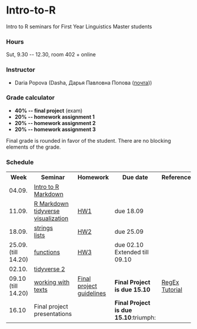 # Intro-to-R

Intro to R seminars for First Year Linguistics Master students

### Hours

Sut, 9.30 -- 12.30, room 402 + online

### Instructor
* Daria Popova (Dasha, Дарья Павловна Попова ([почта](mailto:daschapopowa@gmail.com)))

### Grade calculator
* **40% -- final project** (exam)
* **20% -- homework assignment 1** 
* **20% -- homework assignment 2** 
* **20% -- homework assignment 3** 

Final grade is rounded in favor of the student. There are no blocking elements of the grade.

### Schedule
<table>
  <tr>
    <th>Week</th>
    <th>Seminar</th>
    <th>Homework</th>
    <th>Due date</th>
    <th>Reference</th>
  </tr>
   <tr>
    <td>04.09.</td>
    <td><a href="https://github.com/dashapopova/Intro-to-R/blob/main/04.09/Intro%20to%20R.md">Intro to R</a><br>
    <a href="https://github.com/dashapopova/Intro-to-R/blob/main/04.09/Markdown.md">Markdown</a></td>
    <td></td>
    <td></td>
    <td>
    </td>
  </tr>
  <tr>
    <td>11.09.</td>
    <td><a href="https://github.com/dashapopova/Intro-to-R/blob/main/11.09/exampleRmarkdown.pdf">R Markdown</a><br>
      <a href="https://github.com/dashapopova/Intro-to-R/blob/main/11.09/tidyverse.md">tidyverse</a><br>
      <a href="https://github.com/dashapopova/Intro-to-R/blob/main/11.09/visualization.md">visualization</a>
    </td>
    <td><a href="https://github.com/dashapopova/Intro-to-R/blob/main/HWs/HW1.md">HW1</a></td>
    <td>due 18.09</td>
    <td>
    </td>
  </tr>
    <td>18.09.</td>
    <td><a href="https://github.com/dashapopova/Intro-to-R/blob/main/18.09/strings.Rmd">strings</a><br>
  <a href="https://github.com/dashapopova/Intro-to-R/blob/main/18.09/lists.Rmd">lists</a></td>
    <td><a href="https://github.com/dashapopova/Intro-to-R/blob/main/HWs/HW2/HW2.md">HW2</a></td>
    <td>due 25.09</td>
    <td></td>
   </tr>
    <tr>
    <td>25.09. (till 14.20)</td>
    <td><a href="https://github.com/dashapopova/Intro-to-R/tree/main/25.09">functions</a></td>
    <td><a href="https://github.com/dashapopova/Intro-to-R/blob/main/HWs/HW3/HW3.md">HW3</a></td>
    <td>due 02.10 Extended till 09.10</td>
    <td>
  </td>
  </tr>
    <tr>
    <td>02.10.</td>
    <td><a href="https://github.com/dashapopova/Intro-to-R/tree/main/02.10">tidyverse 2</a>
  </td>
    <td></td>
    <td></td>
    <td></td>
  </tr>
    <tr>
    <td>09.10 (till 14.20)</td>
    <td>
    <a href="https://github.com/dashapopova/Intro-to-R/tree/main/09.10">working with texts</a>
  </td>
    <td><a href="https://github.com/dashapopova/Intro-to-R/blob/main/HWs/FinalProjectGuidelines.md">Final project guidelines</a></td>
  <td><b>Final Project is due 15.10</b></td>
    <td><a href="https://regexone.com/lesson/introduction_abcs">RegEx Tutorial</a></td>
  </tr>
    <tr>
    <td>16.10</td>
    <td>
      Final project presentations
  </td>
    <td></td>
    <td><b>Final Project is due 15.10</b>:triumph:</td>
    <td></td>
  </tr>
  </tr>
</table>
